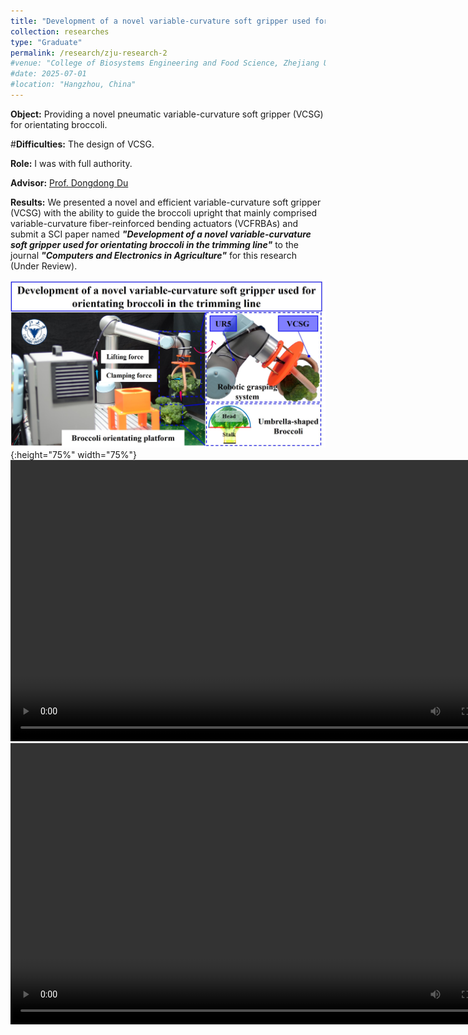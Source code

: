 ```yaml
---
title: "Development of a novel variable-curvature soft gripper used for orientating broccoli in the trimming line (December 2022 - August 2024)"
collection: researches
type: "Graduate"
permalink: /research/zju-research-2
#venue: "College of Biosystems Engineering and Food Science, Zhejiang University"
#date: 2025-07-01
#location: "Hangzhou, China"
---
```


**Object:** Providing a novel pneumatic variable-curvature soft gripper (VCSG) for orientating broccoli.

#**Difficulties:** The design of VCSG.

**Role:** I was with full authority.

**Advisor:** [Prof. Dongdong Du](https://person.zju.edu.cn/Dudd)

**Results:** We presented a novel and efficient variable-curvature soft gripper (VCSG) with the ability to guide the broccoli upright that mainly comprised variable-curvature fiber-reinforced bending actuators (VCFRBAs) and submit a SCI paper named ***"Development of a novel variable-curvature soft gripper used for orientating broccoli in the trimming line"*** to the journal ***"Computers and Electronics in Agriculture"*** for this research (Under Review).

![VCSG Graphical Abstract](../images/VCSGGraphicalAbstract.jpg "VCSG Graphical abstract"){:height="75%" width="75%"} 
<video src="../images/VCSGSupplementaryVideo1.mp4" autoplay="true" controls="controls" width="800" height="450">
</video>
<video src="../images/VCSGSupplementaryVideo2.mp4" autoplay="true" controls="controls" width="800" height="450">
</video>

